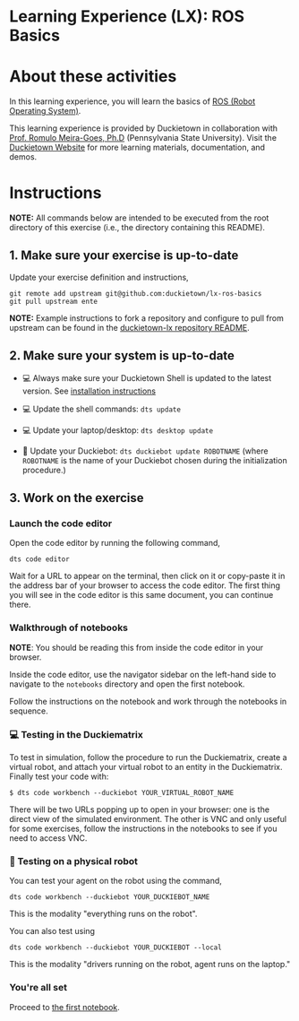 # **Learning Experience (LX): ROS Basics**

# About these activities

In this learning experience, you will learn the basics of [ROS (Robot Operating System)](https://ros.org/).

This learning experience is provided by Duckietown in collaboration with 
[Prof. Romulo Meira-Goes, Ph.D](https://www.eecs.psu.edu/departments/directory-detail-g.aspx?q=rzm5911) 
(Pennsylvania State University). Visit the 
[Duckietown Website](https://www.duckietown.com) for more learning materials, documentation, and demos.


# Instructions

**NOTE:** All commands below are intended to be executed from the root directory of this exercise (i.e., the directory containing this README).


## 1. Make sure your exercise is up-to-date

Update your exercise definition and instructions,

    git remote add upstream git@github.com:duckietown/lx-ros-basics
    git pull upstream ente

**NOTE:** Example instructions to fork a repository and configure to pull from upstream can be found in the 
[duckietown-lx repository README](https://github.com/duckietown/duckietown-lx/blob/mooc2022/README.md).


## 2. Make sure your system is up-to-date

- 💻 Always make sure your Duckietown Shell is updated to the latest version. See [installation instructions](https://github.com/duckietown/duckietown-shell)

- 💻 Update the shell commands: `dts update`

- 💻 Update your laptop/desktop: `dts desktop update`

- 🚙 Update your Duckiebot: `dts duckiebot update ROBOTNAME` (where `ROBOTNAME` is the name of your Duckiebot chosen during the initialization procedure.)


## 3. Work on the exercise

### Launch the code editor

Open the code editor by running the following command,

```
dts code editor
```

Wait for a URL to appear on the terminal, then click on it or copy-paste it in the address bar
of your browser to access the code editor. The first thing you will see in the code editor is
this same document, you can continue there.


### Walkthrough of notebooks

**NOTE**: You should be reading this from inside the code editor in your browser.

Inside the code editor, use the navigator sidebar on the left-hand side to navigate to the
`notebooks` directory and open the first notebook.

Follow the instructions on the notebook and work through the notebooks in sequence.


### 💻 Testing in the Duckiematrix

To test in simulation, follow the procedure to run the Duckiematrix, create a virtual robot, and attach your virtual robot to an entity in the Duckiematrix. Finally test your code with:

    $ dts code workbench --duckiebot YOUR_VIRTUAL_ROBOT_NAME

There will be two URLs popping up to open in your browser: one is the direct view of the
simulated environment. The other is VNC and only useful for some exercises, follow the instructions
in the notebooks to see if you need to access VNC.


### 🚙 Testing on a physical robot

You can test your agent on the robot using the command,

    dts code workbench --duckiebot YOUR_DUCKIEBOT_NAME

This is the modality "everything runs on the robot".

You can also test using

    dts code workbench --duckiebot YOUR_DUCKIEBOT --local 

This is the modality "drivers running on the robot, agent runs on the laptop."

### You're all set

Proceed to [the first notebook](./notebooks/01_navigating_file_system.ipynb).